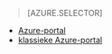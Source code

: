 > [AZURE.SELECTOR]
- [Azure-portal](../articles/storage/storage-create-storage-account.md)
- [klassieke Azure-portal](../articles/storage/storage-create-storage-account-classic-portal.md)



<!--HONumber=Aug16_HO4-->


